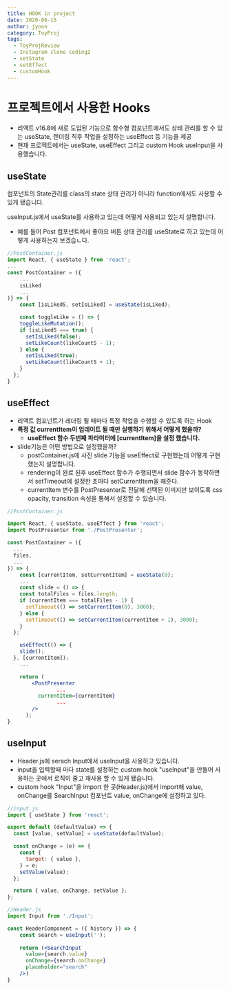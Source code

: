 ```yaml
---
title: HOOK in project
date: 2020-06-15
author: jyoon
category: ToyProj
tags:
  - ToyProjReview
  - Instagram clone coding2
  - setState
  - setEffect
  - customHook
---
```


# 프로젝트에서 사용한 Hooks

- 리액트 v16.8에 새로 도입된 기능으로 함수형 컴포넌트에서도 상태 관리를 할 수 있는 useState, 렌더링 직후 작업을 설정하는 useEffect 등 기능을 제공
- 현재 프로젝트에서는 useState, useEffect 그리고 custom Hook useInput을 사용했습니다.

## useState

컴포넌트의 State관리를 class의 state 상태 관리가 아니라 function에서도 사용할 수 있게 됐습니다. 

useInput.js에서 useState를 사용하고 있는데 어떻게 사용되고 있는지 설명합니다. 

- 예를 들어 Post 컴포넌트에서 좋아요 버튼 상태 관리를 useState로 하고 있는데 어떻게 사용하는지 보겠습ㄴ다.

```jsx
//PostContainer.js 
import React, { useState } from 'react';
...
const PostContainer = ({ 
	...
	isLiked
	...
)} => {
	const [isLikedS, setIsLiked] = useState(isLiked);

	const toggleLike = () => {
    toggleLikeMutation();
    if (isLikedS === true) {
      setIsLiked(false);
      setLikeCount(likeCountS - 1);
    } else {
      setIsLiked(true);
      setLikeCount(likeCountS + 1);
    }
  };
}
```

## useEffect

- 리액트 컴포넌트가 레더링 될 때마다 특정 작업을 수행할 수 있도록 하는 Hook
- **특정 값 currentItem이 업데이트 될 때만 실행하기 위해서 어떻게 했을까?**
    - **useEffect 함수 두번째 파라미터에 [currentItem]을 설정 했습니다.**
- slide기능은 어떤 방법으로 설정했을까?
    - postContainer.js에 사진 slide 기능을 useEffect로 구현했는데 어떻게 구현했는지 설명합니다.
    - rendering이 완료 된후 useEffect 함수가 수행되면서 slide 함수가 동작하면서 setTimeout에 설정한 초마다 setCurrentItem을 해준다.
    - currentItem 변수를 PostPresenter로 전달해 선택된 이미지만 보이도록 css opacity, transition 속성을 통해서 설정할 수 있습니다.

```jsx
//PostContainer.js 

import React, { useState, useEffect } from 'react';
import PostPresenter from './PostPresenter';

const PostContainer = ({
  ...
  files,
  ...
}) => {
	const [currentItem, setCurrentItem] = useState(0);
	...
	const slide = () => {
    const totalFiles = files.length;
    if (currentItem === totalFiles - 1) {
      setTimeout(() => setCurrentItem(0), 3000);
    } else {
      setTimeout(() => setCurrentItem(currentItem + 1), 3000);
    }
  };

	useEffect(() => {
    slide();
  }, [currentItem]);
	...

	return (
	    <PostPresenter	
				...
	      currentItem={currentItem}
				...
	    />
	  );
}
```

## useInput

- Header.js에 serach Input에서 useInput을 사용하고 있습니다.
- input을 입력할때 마다 state를 설정하는 custom hook "useInput"을 만들어 사용하는 곳에서 로직이 줄고 재사용 할 수 있게 됐습니다.
- custom hook "Input"을 import 한 곳(Header.js)에서 import해 value, onChange를 SearchInput 컴포넌트 value, onChange에 설정하고 있다.

```jsx
//input.js 
import { useState } from 'react';

export default (defaultValue) => {
  const [value, setValue] = useState(defaultValue);

  const onChange = (e) => {
    const {
      target: { value },
    } = e;
    setValue(value);
  };

  return { value, onChange, setValue };
};

//Header.js 
import Input from './Input';

const HeaderComponent = ({ history }) => {
	const search = useInput('');
	
	return (<SearchInput
	  value={search.value}
	  onChange={search.onChange}
	  placeholder="search"
	/>)
}
```